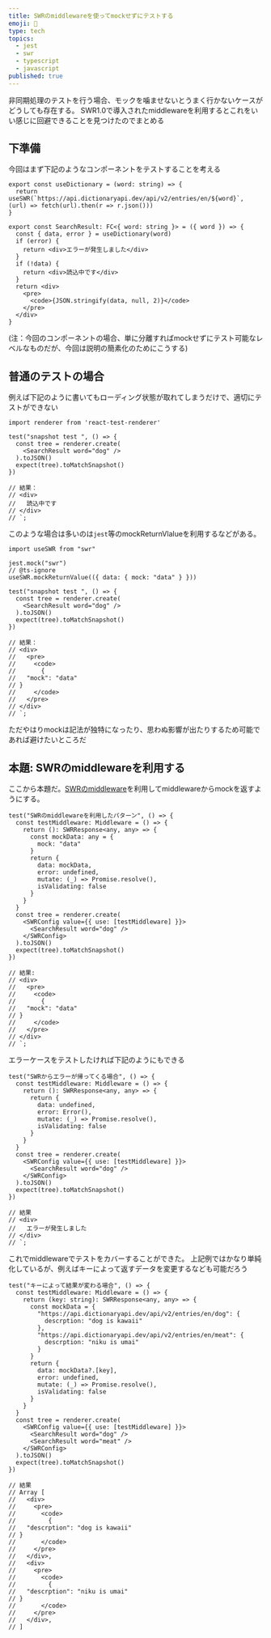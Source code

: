```yaml
---
title: SWRのmiddlewareを使ってmockせずにテストする
emoji: 🗿
type: tech
topics:
  - jest
  - swr
  - typescript
  - javascript
published: true
---
```


非同期処理のテストを行う場合、モックを噛ませないとうまく行かないケースがどうしても存在する。
SWR1.0で導入されたmiddlewareを利用するとこれをいい感じに回避できることを見つけたのでまとめる

## 下準備

今回はまず下記のようなコンポーネントをテストすることを考える

```tsx
export const useDictionary = (word: string) => {
  return useSWR(`https://api.dictionaryapi.dev/api/v2/entries/en/${word}`, (url) => fetch(url).then(r => r.json()))
}

export const SearchResult: FC<{ word: string }> = ({ word }) => {
  const { data, error } = useDictionary(word)
  if (error) {
    return <div>エラーが発生しました</div>
  }
  if (!data) {
    return <div>読込中です</div>
  }
  return <div>
    <pre>
      <code>{JSON.stringify(data, null, 2)}</code>
    </pre>
  </div>
}

```

(注：今回のコンポーネントの場合、単に分離すればmockせずにテスト可能なレベルなものだが、今回は説明の簡素化のためにこうする)

## 普通のテストの場合

例えば下記のように書いてもローディング状態が取れてしまうだけで、適切にテストができない

```tsx
import renderer from 'react-test-renderer'

test("snapshot test ", () => {
  const tree = renderer.create(
    <SearchResult word="dog" />
  ).toJSON()
  expect(tree).toMatchSnapshot()
})

// 結果：
// <div>
//   読込中です
// </div>
// `;
```

このような場合は多いのは`jest`等のmockReturnVlalueを利用するなどがある。

```tsx
import useSWR from "swr"

jest.mock("swr")
// @ts-ignore
useSWR.mockReturnValue(({ data: { mock: "data" } }))

test("snapshot test ", () => {
  const tree = renderer.create(
    <SearchResult word="dog" />
  ).toJSON()
  expect(tree).toMatchSnapshot()
})

// 結果：
// <div>
//   <pre>
//     <code>
//       {
//   "mock": "data"
// }
//     </code>
//   </pre>
// </div>
// `;

```

ただやはりmockは記法が独特になったり、思わぬ影響が出たりするため可能であれば避けたいところだ

## 本題: SWRのmiddlewareを利用する

ここから本題だ。[SWRのmiddleware](https://swr.vercel.app/docs/middleware)を利用してmiddlewareからmockを返すようにする。

```tsx
test("SWRのmiddlewareを利用したパターン", () => {
  const testMiddleware: Middleware = () => {
    return (): SWRResponse<any, any> => {
      const mockData: any = {
        mock: "data"
      }
      return {
        data: mockData,
        error: undefined,
        mutate: (_) => Promise.resolve(),
        isValidating: false
      }
    }
  }
  const tree = renderer.create(
    <SWRConfig value={{ use: [testMiddleware] }}>
      <SearchResult word="dog" />
    </SWRConfig>
  ).toJSON()
  expect(tree).toMatchSnapshot()
})

// 結果:
// <div>
//   <pre>
//     <code>
//       {
//   "mock": "data"
// }
//     </code>
//   </pre>
// </div>
// `;
```

エラーケースをテストしたければ下記のようにもできる

```tsx
test("SWRからエラーが帰ってくる場合", () => {
  const testMiddleware: Middleware = () => {
    return (): SWRResponse<any, any> => {
      return {
        data: undefined,
        error: Error(),
        mutate: (_) => Promise.resolve(),
        isValidating: false
      }
    }
  }
  const tree = renderer.create(
    <SWRConfig value={{ use: [testMiddleware] }}>
      <SearchResult word="dog" />
    </SWRConfig>
  ).toJSON()
  expect(tree).toMatchSnapshot()
})

// 結果
// <div>
//   エラーが発生しました
// </div>
// `;

```

これでmiddlewareでテストをカバーすることができた。
上記例ではかなり単純化しているが、例えばキーによって返すデータを変更するなども可能だろう

```tsx
test("キーによって結果が変わる場合", () => {
  const testMiddleware: Middleware = () => {
    return (key: string): SWRResponse<any, any> => {
      const mockData = {
        "https://api.dictionaryapi.dev/api/v2/entries/en/dog": {
          descrption: "dog is kawaii"
        },
        "https://api.dictionaryapi.dev/api/v2/entries/en/meat": {
          descrption: "niku is umai"
        }
      }
      return {
        data: mockData?.[key],
        error: undefined,
        mutate: (_) => Promise.resolve(),
        isValidating: false
      }
    }
  }
  const tree = renderer.create(
    <SWRConfig value={{ use: [testMiddleware] }}>
      <SearchResult word="dog" />
      <SearchResult word="meat" />
    </SWRConfig>
  ).toJSON()
  expect(tree).toMatchSnapshot()
})

// 結果
// Array [
//   <div>
//     <pre>
//       <code>
//         {
//   "descrption": "dog is kawaii"
// }
//       </code>
//     </pre>
//   </div>,
//   <div>
//     <pre>
//       <code>
//         {
//   "descrption": "niku is umai"
// }
//       </code>
//     </pre>
//   </div>,
// ]
```